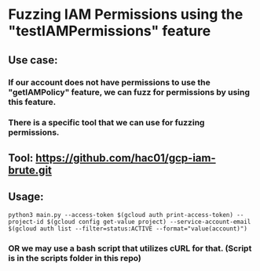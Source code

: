 # Fuzzing IAM Permissions using the "testIAMPermissions" feature

## Use case:

### If our account does not have permissions to use the "getIAMPolicy" feature, we can fuzz for permissions by using this feature.

### There is a specific tool that we can use for fuzzing permissions.

## Tool: https://github.com/hac01/gcp-iam-brute.git

## Usage:

    python3 main.py --access-token $(gcloud auth print-access-token) --project-id $(gcloud config get-value project) --service-account-email $(gcloud auth list --filter=status:ACTIVE --format="value(account)")

### OR we may use a bash script that utilizes cURL for that. (Script is in the scripts folder in this repo)
